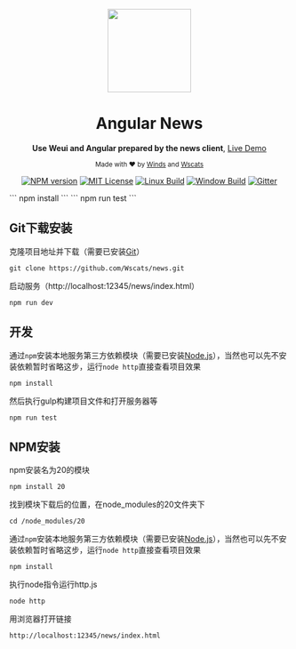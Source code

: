 <div align="center">
<p><img width="150" src="https://github.com/Wscats/news/blob/master/webroot/news/image/windiest.png"></p>

<h1>Angular News</h1>

<p>
  <strong>Use Weui and Angular prepared by the news client</strong>,
  <a href="https://wscats.github.io/news/news/indexTest.html#/index/list">Live Demo</a>
</p>

<p>
  <sub>Made with ❤︎ by
    <a href="https://github.com/windiest">Winds</a> and
    <a href="https://github.com/Wscats">Wscats</a>
  </sub>
</p>

<p>
<a href="https://github.com/Wscats/news"><img src="https://github.com/Wscats/news/blob/master/webroot/news/image/npm.svg" alt="NPM version"></a>
<a href="https://github.com/Wscats/news"><img src="https://img.shields.io/badge/license-MIT-green.svg" alt="MIT License"></a>
<a href="https://github.com/Wscats/news"><img src="https://img.shields.io/travis/vue-bulma/vue-admin.svg?label=linux" alt="Linux Build"></a>
<a href="https://github.com/Wscats/news"><img src="https://img.shields.io/appveyor/ci/fundon/vue-admin/master.svg?label=windows" alt="Window Build"/></a>
<a href="https://github.com/Wscats/news"><img src="https://badges.gitter.im/fundon/vue-admin.svg" alt="Gitter"></a>
</p>

</div>
```
npm install
```
```
npm run test
```


## Git下载安装

克隆项目地址并下载（需要已安装[Git](https://git-scm.com/downloads)）
```
git clone https://github.com/Wscats/news.git
```

启动服务（http://localhost:12345/news/index.html）
```
npm run dev
```
## 开发
通过`npm`安装本地服务第三方依赖模块（需要已安装[Node.js](https://nodejs.org/)），当然也可以先不安装依赖暂时省略这步，运行`node http`直接查看项目效果
```
npm install
```
然后执行gulp构建项目文件和打开服务器等
```
npm run test
```


## NPM安装

npm安装名为20的模块
```
npm install 20
```
找到模块下载后的位置，在node_modules的20文件夹下
```
cd /node_modules/20
```
通过`npm`安装本地服务第三方依赖模块（需要已安装[Node.js](https://nodejs.org/)），当然也可以先不安装依赖暂时省略这步，运行`node http`直接查看项目效果
```
npm install
```
执行node指令运行http.js
```
node http
```
用浏览器打开链接
```
http://localhost:12345/news/index.html
```
